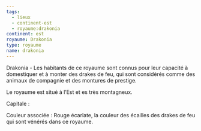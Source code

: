 ```yaml
---
tags:
  - lieux
  - continent-est
  - royaume:drakonia
continent: est
royaume: Drakonia
type: royaume
name: drakonia
---
```


Drakonia - Les habitants de ce royaume sont connus pour leur capacité à domestiquer et à monter des drakes de feu, qui sont considérés comme des animaux de compagnie et des montures de prestige. 

Le royaume est situé à l’Est et es très montagneux.

Capitale : 

Couleur associée : Rouge écarlate, la couleur des écailles des drakes de feu qui sont vénérés dans ce royaume.
